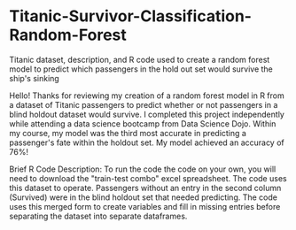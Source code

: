 # Titanic-Survivor-Classification-Random-Forest
Titanic dataset, description, and R code used to create a random forest model to predict which passengers in the hold out set would survive the ship's sinking

Hello! Thanks for reviewing my creation of a random forest model in R from a dataset of Titanic passengers to predict whether or not passengers in a blind holdout dataset would survive. I completed this project independently while attending a data science bootcamp from Data Science Dojo. Within my course, my model was the third most accurate in predicting a passenger's fate within the holdout set. My model achieved an accuracy of 76%!

Brief R Code Description:
To run the code the code on your own, you will need to download the "train-test combo" excel spreadsheet. The code uses this dataset to operate. Passengers without an entry in the second column (Survived) were in the blind holdout set that needed predicting. The code uses this merged form to create variables and fill in missing entries before separating the dataset into separate dataframes. 





